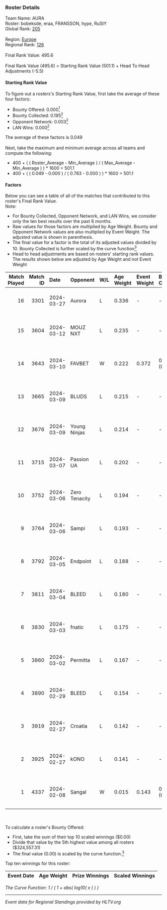 ### Roster Details<br />
Team Name: AURA<br />
Roster: bobeksde, eraa, FRANSSON, hype, RuStY<br />
Global Rank: [205](../standings_global.md)<br />
<br />
Region: [Europe]( ../standings_europe.md)<br />
Regional Rank: [126]( ../standings_europe.md)<br />
<br />
Final Rank Value:  495.6<br />
<br />
Final Rank Value (495.6) = Starting Rank Value (501.1) + Head To Head Adjustments (-5.5)<br />

#### Starting Rank Value<br />
To figure out a rosters's Starting Rank Value, first take the average of these four factors:<br />
- Bounty Offered: 0.000[<sup>1</sup>](#table2)
- Bounty Collected: 0.195[<sup>2</sup>](#table1)
- Opponent Network: 0.003[<sup>2</sup>](#table1)
- LAN Wins: 0.000[<sup>2</sup>](#table1)

The average of these factors is 0.049<br />
<br />
Next, take the maximum and minimum average across all teams and compute the following:<br />
- 400 + ( ( Roster_Average - Min_Average ) / ( Max_Average - Min_Average ) ) * 1600 = 501.1
- 400 + ( ( 0.049 - 0.000 ) / ( 0.783 - 0.000 ) ) * 1600 = 501.1


#### Factors<br />
Below you can see a table of all of the matches that contributed to this roster's Final Rank Value.<br />
Note:<br />

- For Bounty Collected, Opponent Network, and LAN Wins, we consider only the ten best results over the past 6 months.
- Raw values for those factors are multiplied by Age Weight. Bounty and Opponent Network values are also multiplied by Event Weight. The adjusted value is shown in parenthesis.
- The final value for a factor is the total of its adjusted values divided by 10. Bounty Collected is further scaled by the curve function[<sup>3</sup>](#curveFunction)
- Head to head adjustments are based on rosters' starting rank values. The results shown below are adjusted by Age Weight and not Event Weight
<span id="table1"></span><br />


| Match Played | Match ID | Date       | Opponent      | W/L | Age Weight | Event Weight | Bounty Collected | Opponent Network | LAN Wins  | H2H Adj. | Roster                                 |
| -: | -: | :- | :- | :- | :- | :- | :- | :- | :- | -: | :- |
|           16 |     3301 | 2024-03-27 | Aurora        | L   | 0.336      | -            | -                | -                | -         |    -0.01 | bobeksde, eraa, FRANSSON, hype, RuStY  |
|           15 |     3604 | 2024-03-12 | MOUZ NXT      | L   | 0.235      | -            | -                | -                | -         |    -0.34 | bobeksde, eraa, Golden, Plopski, RuStY |
|           14 |     3643 | 2024-03-10 | FAVBET        | W   | 0.222      | 0.372        | 0.003 (0.000)    | 0.340 (0.028)    | 0 (0.000) |     5.68 | bobeksde, eraa, Golden, Plopski, RuStY |
|           13 |     3665 | 2024-03-09 | BLUDS         | L   | 0.215      | -            | -                | -                | -         |    -4.26 | bobeksde, eraa, Golden, Plopski, RuStY |
|           12 |     3676 | 2024-03-09 | Young Ninjas  | L   | 0.214      | -            | -                | -                | -         |    -1.24 | bobeksde, eraa, Golden, Plopski, RuStY |
|           11 |     3715 | 2024-03-07 | Passion UA    | L   | 0.202      | -            | -                | -                | -         |    -0.23 | bobeksde, eraa, Golden, Plopski, RuStY |
|           10 |     3752 | 2024-03-06 | Zero Tenacity | L   | 0.194      | -            | -                | -                | -         |    -0.20 | bobeksde, eraa, Golden, Plopski, RuStY |
|            9 |     3764 | 2024-03-06 | Sampi         | L   | 0.193      | -            | -                | -                | -         |    -0.63 | bobeksde, eraa, Golden, Plopski, RuStY |
|            8 |     3792 | 2024-03-05 | Endpoint      | L   | 0.188      | -            | -                | -                | -         |    -0.60 | bobeksde, eraa, Golden, Plopski, RuStY |
|            7 |     3811 | 2024-03-04 | BLEED         | L   | 0.180      | -            | -                | -                | -         |    -0.39 | bobeksde, eraa, Golden, Plopski, RuStY |
|            6 |     3830 | 2024-03-03 | fnatic        | L   | 0.175      | -            | -                | -                | -         |    -0.01 | bobeksde, eraa, Golden, Plopski, RuStY |
|            5 |     3860 | 2024-03-02 | Permitta      | L   | 0.167      | -            | -                | -                | -         |    -0.40 | bobeksde, eraa, Golden, Plopski, RuStY |
|            4 |     3890 | 2024-02-29 | BLEED         | L   | 0.154      | -            | -                | -                | -         |    -0.34 | bobeksde, eraa, Golden, Plopski, RuStY |
|            3 |     3919 | 2024-02-27 | Croatia       | L   | 0.142      | -            | -                | -                | -         |    -2.31 | bobeksde, eraa, Golden, Plopski, RuStY |
|            2 |     3925 | 2024-02-27 | kONO          | L   | 0.141      | -            | -                | -                | -         |    -0.68 | bobeksde, eraa, Golden, Plopski, RuStY |
|            1 |     4337 | 2024-02-08 | Sangal        | W   | 0.015      | 0.143        | 0.219 (0.000)    | 0.862 (0.002)    | 0 (0.000) |     0.45 | bobeksde, eraa, Golden, Plopski, RuStY |

<br />
<span id="table2"></span><br />
To calculate a roster's Bounty Offered:<br />

- First, take the sum of their top 10 scaled winnings ($0.00)
- Divide that value by the 5th highest value among all rosters ($324,557.31)
- The final value (0.00) is scaled by the curve function.[<sup>3</sup>](#curveFunction)

Top ten winnings for this roster:<br />

| Event Date | Age Weight | Prize Winnings | Scaled Winnings |
| :- | -: | :- | :- |


<span id="curveFunction"></span>_The Curve Function: 1 / ( 1 + abs( log10( x ) ) )_<br />

---
_Event data for Regional Standings provided by HLTV.org_<br />
